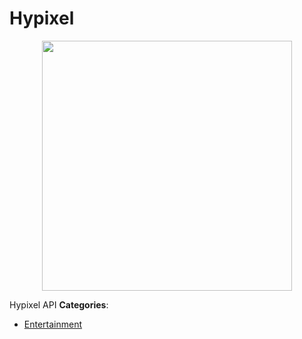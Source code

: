 # Hypixel

<p align="center">
    <img width="400" src="https://raw.githubusercontent.com/awesome-apis/awesome-apis/apis/hypixel/logo_256x256.png" />
</p>


Hypixel API
**Categories**:

- [Entertainment](https://github/awesome-apis/awesome-apis#entertainment)



